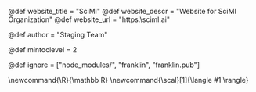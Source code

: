 <!--
Add here global page variables to use throughout your
website.
The website_* must be defined for the RSS to work
-->
@def website_title = "SciMl"
@def website_descr = "Website for SciMl Organization"
@def website_url   = "https:\\sciml.ai"

@def author = "Staging Team"

@def mintoclevel = 2

<!--
Add here files or directories that should be ignored by Franklin, otherwise
these files might be copied and, if markdown, processed by Franklin which
you might not want. Indicate directories by ending the name with a `/`.
-->
@def ignore = ["node_modules/", "franklin", "franklin.pub"]

<!--
Add here global latex commands to use throughout your
pages. It can be math commands but does not need to be.
For instance:
* \newcommand{\phrase}{This is a long phrase to copy.}
-->
\newcommand{\R}{\mathbb R}
\newcommand{\scal}[1]{\langle #1 \rangle}
